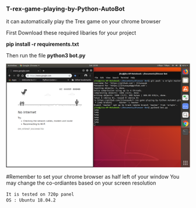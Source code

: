 ### T-rex-game-playing-by-Python-AutoBot
it can automatically play the Trex game on your chrome browser

First Download these required libaries for your project 

**pip install -r requirements.txt**

Then run the file 
**python3 bot.py**


![alt text](https://github.com/jitunayak/T-rex-game-playing-by-Python-AutoBot/blob/master/Screenshot%20from%202019-03-09%2022-35-53.png)


#Remember to set your chrome browser as half left of your window
You may change the co-ordiantes based on your screen resolution


    It is tested on 720p panel
    OS : Ubuntu 18.04.2


        
